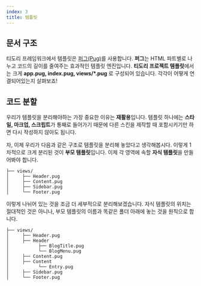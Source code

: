 ```yaml
---
index: 3
title: 템플릿
---
```


## 문서 구조

티도리 프레임워크에서 템플릿은 [퍼그(Pug)](https://pugjs.org/api/getting-started.html)를 사용합니다. **퍼그**는 HTML 파트별로 나누고 코드의 길이를 줄여주는 효과적인 템플릿 엔진입니다. **티도리 프로젝트 템플릿**에서는 크게 **app.pug, index.pug, views/*.pug** 로 구성되어 있습니다. 각각이 어떻게 연결되어있는지 살펴보죠!

## 코드 분할

우리가 템플릿을 분리해야하는 가장 중요한 이유는 **재활용**입니다. 템플릿 하나에는 **스타일, 마크업, 스크립트**가 통째로 들어가기 때문에 다른 스킨을 제작할 때 포함시키기만 하면 다시 작성하지 않아도 됩니다.

자, 이제 우리가 다음과 같은 구조로 템플릿을 분리해 놓았다고 생각해봅시다. 이렇게 1차적으로 크게 분리된 것이 **부모 템플릿**입니다. 이제 각 영역에 속할 **자식 템플릿**을 만들어봐야 합니다.

```plgintext
├── views/
│     ├── Header.pug
│     ├── Content.pug
│     ├── Sidebar.pug
│     └── Footer.pug
```

이렇게 나뉘어 있는 것을 조금 더 세부적으로 분리해보겠습니다. 자식 템플릿의 위치는 절대적인 것은 아니나, 부모 템플릿의 이름과 똑같은 폴더 아래에 놓는 것을 원칙으로 합니다.

```plaintext
├── views/
│     ├── Header.pug
│     ├── Header
│           ├── BlogTitle.pug
│           └── BlogMenu.pug
│     ├── Content.pug
│     ├── Content
│           └── Entry.pug
│     ├── Sidebar.pug
│     └── Footer.pug
```
